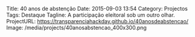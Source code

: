 Title: 40 anos de abstenção
Date: 2015-09-03 13:54
Category: Projectos
Tags: Destaque
Tagline: A participação eleitoral sob um outro olhar.
ProjectURL: https://transparenciahackday.github.io/40anosdeabstencao/
Image: /media/projects/40anosabstencao_400x300.png

